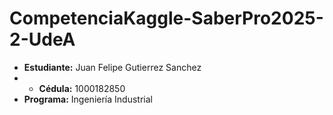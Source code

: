 # CompetenciaKaggle-SaberPro2025-2-UdeA

* **Estudiante:** Juan Felipe Gutierrez Sanchez
* * **Cédula:** 1000182850
* **Programa:** Ingeniería Industrial
